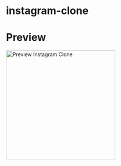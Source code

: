 # instagram-clone
<h1>Preview</h1>
<img src="https://amon.help/vidma_recorder_10012022_163412.gif" alt="Preview Instagram Clone" style="width: 300px" />
